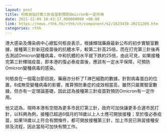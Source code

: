 ```yaml
---
layout: post
title: 何栢良指打第三針疫苗對預防Omicron有一定作用
date: 2021-12-09 10:43:17.000000000 +08:00
link: https://news.rthk.hk/rthk/ch/component/k2/1623439-20211209.htm
categories: rthk
---
```


港大感染及傳染病中心總監何栢良表示，根據輝瑞藥廠最新公布的初步實驗室數據，接種第三針新冠疫苗後的抗體水平，較第二針高25倍，而在打完第三針後再去測試Omicron變種病毒，中和抗體的水平就下跌約25倍，由此可見，如果接種完第三針輝瑞疫苗，即本港的復必泰疫苗後，應該有一定水平保障，可預防Omicron變種病毒的感染。

何栢良在一個電台節目說，藥廠亦分析了T淋巴細胞的數據，針對病毒蛋白的位置，8成無受變種病毒的影響，推算預防重症的成效相當高，雖然只屬實驗室數據，但亦有一定理論基礎，因此認為接種第三針疫苗對預防Omicron有一定作用。

他又認為，現時本港有空間為更多市民打第三針，政府可加快讓更多合適市民打針，以科興為例，接種已超過6個月的18歲以上人士應可開放接種；至於復必泰疫苗，如果18歲以上符合有關條件，都可開放接種第三針，加上市民已熟習接種安排及流程，因此當局可加快有關工作。
